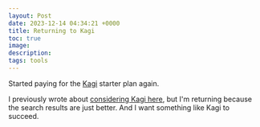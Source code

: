 ```yaml
---
layout: Post
date: 2023-12-14 04:34:21 +0000
title: Returning to Kagi
toc: true
image: 
description: 
tags: tools
---
```


Started paying for the [Kagi](https://kagi.com) starter plan again.

I previously wrote about [considering Kagi here](http://localhost:4000/blog/considering-kagi), but I'm returning because the search results are just better\. And I want something like Kagi to succeed\.
